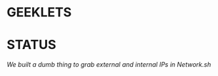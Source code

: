 # GEEKLETS

STATUS
======

*We built a dumb thing to grab external and internal IPs in Network.sh*

